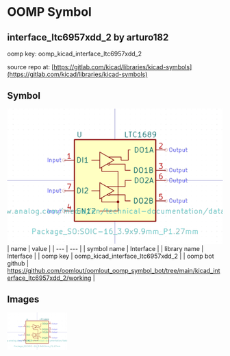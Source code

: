 # OOMP Symbol  
## interface_ltc6957xdd_2  by arturo182  
  
oomp key: oomp_kicad_interface_ltc6957xdd_2  
  
source repo at: [https://gitlab.com/kicad/libraries/kicad-symbols](https://gitlab.com/kicad/libraries/kicad-symbols)  
## Symbol  
  
[![working.png](working_600.png)](working.png)  
| name | value | 
| --- | --- | 
| symbol name | Interface | 
| library name | Interface | 
| oomp key | oomp_kicad_interface_ltc6957xdd_2 | 
| oomp bot github | https://github.com/oomlout/oomlout_oomp_symbol_bot/tree/main/kicad_interface_ltc6957xdd_2/working | 
## Images  
  
[![working.png](working_140.png)](working.png)  
